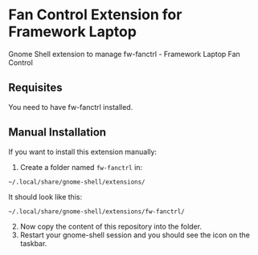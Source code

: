 # Fan Control Extension for Framework Laptop
Gnome Shell extension to manage fw-fanctrl - Framework Laptop Fan Control

## Requisites
You need to have fw-fanctrl installed.

## Manual Installation
If you want to install this extension manually:

1. Create a folder named `fw-fanctrl` in:

  `~/.local/share/gnome-shell/extensions/`

  It should look like this:

  `~/.local/share/gnome-shell/extensions/fw-fanctrl/`

2. Now copy the content of this repository into the folder.
3. Restart your gnome-shell session and you should see the icon on the taskbar.


